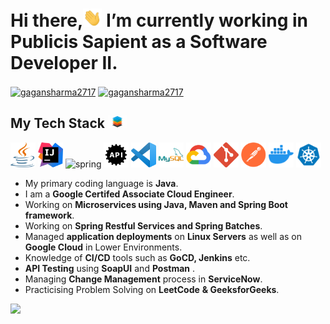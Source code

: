 # Hi there,<img src="https://raw.githubusercontent.com/ABSphreak/ABSphreak/master/gifs/Hi.gif" width="30px"> I’m currently working in Publicis Sapient as a Software Developer II. 
<a href="https://linkedin.com/in/gagansharma2717/" target="blank"><img align="center" src="https://img.shields.io/badge/linkedin-blue.svg?&style=for-the-badge&logo=linkedin&logoColor=white" alt="gagansharma2717" height="30" /></a>
<a href="mailto:gagansharma2717@gmail.com" target="blank"><img align="center" src="https://img.shields.io/badge/Gmail-%23E4405F.svg?&style=for-the-badge&logogmail&logoColor=white" alt="gagansharma2717" height="30" /></a>

<h2> My Tech Stack <img src="images\tech_stack.png" alt="tech-stack" width="30" height="20"/> </h2>
<p align="left">
  <img src="images\java.png" alt="java" width="40" height="40"/>
  <img src="images\idea.png" alt="idea" width="40" height="40"/>
  <img src="images\spring.png" alt="spring" width="40" height="40"/>
  <img src="images\api.png" alt="api" width="40" height="40"/>
  <img src="images\vscode.png" alt="vscode" width="40" height="40"/>
  <img src="images\mysql.png" alt="mysql" width="40" height="40"/>
  <img src="images\gcp.png" alt="gcp" width="40" height="40"/>
  <img src="images\git.png" alt="git" width="40" height="40"/>
  <img src="images\postman.png" alt="postman" width="40" height="40"/>
  <img src="images\docker.png" alt="docker" width="40" height="40"/>
  <img src="images\gke.png" alt="docker" width="40" height="40"/>
</p>

<ul>
  <li> My primary coding language is <b>Java</b>.</li>
  <li> I am a <b>Google Certifed Associate Cloud Engineer</b>.</li>
  <li> Working on <b>Microservices using Java, Maven and Spring Boot framework</b>.</li>
  <li> Working on <b>Spring Restful Services and Spring Batches</b>.</li>
  <li> Managed <b>application deployments</b> on <b>Linux Servers</b> as well as on <b>Google Cloud</b> in Lower Environments.</li>
  <li> Knowledge of <b>CI/CD</b> tools such as <b>GoCD, Jenkins</b> etc.</li>
  <li> <b>API Testing</b> using <b>SoapUI</b> and <b>Postman</b> .</li>
  <li> Managing <b>Change Management</b> process in <b>ServiceNow</b>.</li>
  <li> Practicising Problem Solving on <b>LeetCode</b> <b> & GeeksforGeeks</b>.</li>
</ul>
<img src = "https://github-readme-stats.vercel.app/api?username=gagansharma2717&&show_icons=true&title_color=ffffff&icon_color=bb2acf&text_color=daf7dc&bg_color=151515">
<!--
**gagansharma2717/gagansharma2717** is a ✨ _special_ ✨ repository because its `README.md` (this file) appears on your GitHub profile.

Here are some ideas to get you started:

- 🔭 I’m currently working on ...
- 🌱 I’m currently learning ...
- 👯 I’m looking to collaborate on ...
- 🤔 I’m looking for help with ...
- 💬 Ask me about ...
- 📫 How to reach me: ...
- 😄 Pronouns: ...
- ⚡ Fun fact: ...
-->
